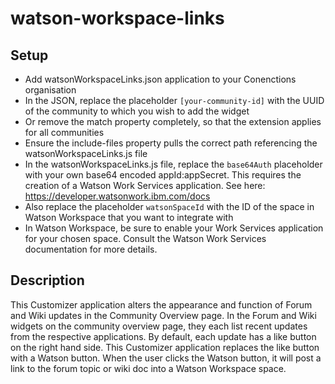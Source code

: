 # watson-workspace-links

## Setup
- Add watsonWorkspaceLinks.json application to your Conenctions organisation
- In the JSON, replace the placeholder `[your-community-id]` with the UUID of the community to which you wish to add the widget
- Or remove the match property completely, so that the extension applies for all communities
- Ensure the include-files property pulls the correct path referencing the watsonWorkspaceLinks.js file
- In the watsonWorkspaceLinks.js file, replace the `base64Auth` placeholder with your own base64 encoded appId:appSecret. This requires the creation of a Watson Work Services application. See here: https://developer.watsonwork.ibm.com/docs
- Also replace the placeholder `watsonSpaceId` with the ID of the space in Watson Workspace that you want to integrate with
- In Watson Workspace, be sure to enable your Work Services application for your chosen space. Consult the Watson Work Services documentation for more details.

## Description
This Customizer application alters the appearance and function of Forum and Wiki updates in the Community Overview page. In the Forum and Wiki widgets on the community overview page, they each list recent updates from the respective applications. By default, each update has a like button on the right hand side. This Customizer application replaces the like button with a Watson button. When the user clicks the Watson button, it will post a link to the forum topic or wiki doc into a Watson Workspace space.
